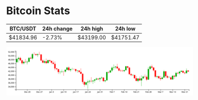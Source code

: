 # Bitcoin Stats

BTC/USDT|24h change|24h high|24h low|
|---|---|---|---|
|$41834.96|-2.73%|$43199.00|$41751.47|

<img src="./chart.svg">

